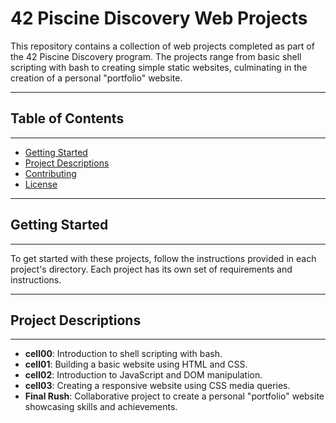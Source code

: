 # 42 Piscine Discovery Web Projects

This repository contains a collection of web projects completed as part of the 42 Piscine Discovery program. The projects range from basic shell scripting with bash to creating simple static websites, culminating in the creation of a personal "portfolio" website.

------------------------------
## Table of Contents
------------------------------

- [Getting Started](#getting-started)
- [Project Descriptions](#project-descriptions)
- [Contributing](#contributing)
- [License](#license)

------------------------------
## Getting Started
------------------------------

To get started with these projects, follow the instructions provided in each project's directory. Each project has its own set of requirements and instructions.

------------------------------
## Project Descriptions
------------------------------

- **cell00**: Introduction to shell scripting with bash.
- **cell01**: Building a basic website using HTML and CSS.
- **cell02**: Introduction to JavaScript and DOM manipulation.
- **cell03**: Creating a responsive website using CSS media queries.
- **Final Rush**: Collaborative project to create a personal "portfolio" website showcasing skills and achievements.
